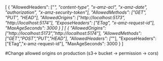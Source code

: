 [
{
"AllowedHeaders": ["*", "content-type", "x-amz-acl", "x-amz-date", "authorization", "x-amz-security-token"],
"AllowedMethods": ["GET", "PUT", "HEAD"],
"AllowedOrigins": ["http://localhost:5173", "http://localhost:5174"],
"ExposeHeaders": ["ETag", "x-amz-request-id"],
"MaxAgeSeconds": 3000
}
]
[
{
"AllowedOrigins": ["http://localhost:5173","http://localhost:5174"],
"AllowedMethods": ["GET","POST","PUT","HEAD"],
"AllowedHeaders": ["*"],
"ExposeHeaders": ["ETag","x-amz-request-id"],
"MaxAgeSeconds": 3000
}
]

#Change allowed origins on production (s3-> bucket -> permission -> cors)
